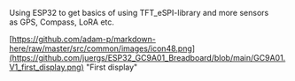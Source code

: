Using ESP32 to get basics of using TFT_eSPI-library and more sensors  
as GPS, Compass, LoRA etc.



[https://github.com/adam-p/markdown-here/raw/master/src/common/images/icon48.png](https://github.com/juergs/ESP32_GC9A01_Breadboard/blob/main/GC9A01.V1_first_display.png) "First display"
